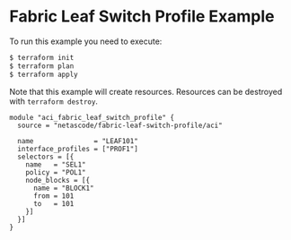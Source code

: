 <!-- BEGIN_TF_DOCS -->
# Fabric Leaf Switch Profile Example

To run this example you need to execute:

```bash
$ terraform init
$ terraform plan
$ terraform apply
```

Note that this example will create resources. Resources can be destroyed with `terraform destroy`.

```hcl
module "aci_fabric_leaf_switch_profile" {
  source = "netascode/fabric-leaf-switch-profile/aci"

  name               = "LEAF101"
  interface_profiles = ["PROF1"]
  selectors = [{
    name   = "SEL1"
    policy = "POL1"
    node_blocks = [{
      name = "BLOCK1"
      from = 101
      to   = 101
    }]
  }]
}

```
<!-- END_TF_DOCS -->